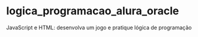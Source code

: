 # logica_programacao_alura_oracle
 JavaScript e HTML: desenvolva um jogo e pratique lógica de programação

